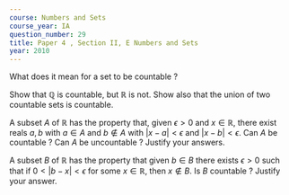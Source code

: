 ```yaml
---
course: Numbers and Sets
course_year: IA
question_number: 29
title: Paper 4 , Section II, E Numbers and Sets
year: 2010
---
```




What does it mean for a set to be countable ?

Show that $\mathbb{Q}$ is countable, but $\mathbb{R}$ is not. Show also that the union of two countable sets is countable.

A subset $A$ of $\mathbb{R}$ has the property that, given $\epsilon>0$ and $x \in \mathbb{R}$, there exist reals $a, b$ with $a \in A$ and $b \notin A$ with $|x-a|<\epsilon$ and $|x-b|<\epsilon$. Can $A$ be countable ? Can $A$ be uncountable ? Justify your answers.

A subset $B$ of $\mathbb{R}$ has the property that given $b \in B$ there exists $\epsilon>0$ such that if $0<|b-x|<\epsilon$ for some $x \in \mathbb{R}$, then $x \notin B$. Is $B$ countable ? Justify your answer.